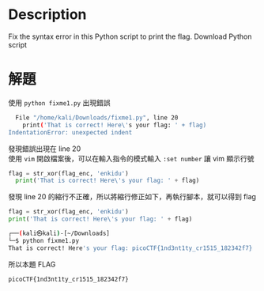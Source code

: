 # Description
Fix the syntax error in this Python script to print the flag. Download Python script

# 解題
使用 `python fixme1.py` 出現錯誤
```bash
  File "/home/kali/Downloads/fixme1.py", line 20
    print('That is correct! Here\'s your flag: ' + flag)
IndentationError: unexpected indent
```
發現錯誤出現在 line 20  
使用 `vim` 開啟檔案後，可以在輸入指令的模式輸入 `:set number` 讓 vim 顯示行號
```python
flag = str_xor(flag_enc, 'enkidu')
  print('That is correct! Here\'s your flag: ' + flag)
```
發現 line 20 的縮行不正確，所以將縮行修正如下，再執行腳本，就可以得到 flag
```python
flag = str_xor(flag_enc, 'enkidu')
print('That is correct! Here\'s your flag: ' + flag)
```
```bash
┌──(kali㉿kali)-[~/Downloads]
└─$ python fixme1.py 
That is correct! Here's your flag: picoCTF{1nd3nt1ty_cr1515_182342f7}
```

<!-- flag -->
所以本題 FLAG 
```text
picoCTF{1nd3nt1ty_cr1515_182342f7}
```

